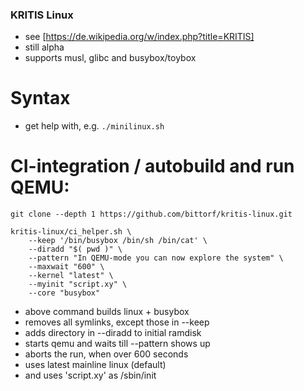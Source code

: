 ### KRITIS Linux

* see [https://de.wikipedia.org/w/index.php?title=KRITIS]
* still alpha
* supports musl, glibc and busybox/toybox

# Syntax

* get help with, e.g. `./minilinux.sh`

# CI-integration / autobuild and run QEMU:

```
git clone --depth 1 https://github.com/bittorf/kritis-linux.git

kritis-linux/ci_helper.sh \
	--keep '/bin/busybox /bin/sh /bin/cat' \
	--diradd "$( pwd )" \
	--pattern "In QEMU-mode you can now explore the system" \
	--maxwait "600" \
	--kernel "latest" \
	--myinit "script.xy" \
	--core "busybox"
```

* above command builds linux + busybox 
* removes all symlinks, except those in --keep
* adds directory in --diradd to initial ramdisk
* starts qemu and waits till --pattern shows up
* aborts the run, when over 600 seconds
* uses latest mainline linux (default)
* and uses 'script.xy' as /sbin/init
